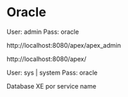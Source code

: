 # Oracle

User: admin
Pass: oracle

http://localhost:8080/apex/apex_admin

http://localhost:8080/apex/

User: sys | system
Pass: oracle

Database XE por service name
